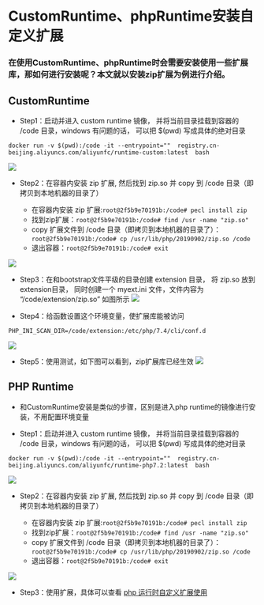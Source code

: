 # CustomRuntime、phpRuntime安装自定义扩展

### 在使用CustomRuntime、phpRuntime时会需要安装使用一些扩展库，那如何进行安装呢？本文就以安装zip扩展为例进行介绍。

## CustomRuntime

- Step1：启动并进入 custom runtime 镜像， 并将当前目录挂载到容器的 /code 目录，windows 有问题的话， 可以把 $(pwd) 写成具体的绝对目录
```
docker run -v $(pwd):/code -it --entrypoint=""  registry.cn-beijing.aliyuncs.com/aliyunfc/runtime-custom:latest  bash
```
![](https://img.alicdn.com/imgextra/i2/O1CN01oFvvmk1ZX1J2unv5X_!!6000000003203-2-tps-2226-132.png)

- Step2：在容器内安装 zip 扩展, 然后找到 zip.so 并 copy 到 /code 目录（即拷贝到本地机器的目录了）

    - 在容器内安装 zip 扩展:`root@2f5b9e70191b:/code# pecl install zip`
    - 找到zip扩展：`root@2f5b9e70191b:/code# find /usr -name "zip.so"`
    - copy 扩展文件到 /code 目录（即拷贝到本地机器的目录了）：`root@2f5b9e70191b:/code# cp /usr/lib/php/20190902/zip.so /code`
    - 退出容器：`root@2f5b9e70191b:/code# exit`

![](https://img.alicdn.com/imgextra/i2/O1CN013jUsaM1yb19sp2cMK_!!6000000006596-2-tps-1314-308.png)

- Step3：在和bootstrap文件平级的目录创建 extension 目录， 将 zip.so 放到 extension目录， 同时创建一个 myext.ini 文件，文件内容为 “/code/extension/zip.so” 如图所示
![](https://img.alicdn.com/imgextra/i1/O1CN012Si4BV1z3PiGGw4gG_!!6000000006658-2-tps-1392-794.png)

- Step4：给函数设置这个环境变量，使扩展库能被访问
```
PHP_INI_SCAN_DIR=/code/extension:/etc/php/7.4/cli/conf.d
```
![](https://img.alicdn.com/imgextra/i3/O1CN01uv3KGK1YEPb8X13fs_!!6000000003027-2-tps-2258-1296.png)

- Step5：使用测试，如下图可以看到，zip扩展库已经生效
![](https://img.alicdn.com/imgextra/i4/O1CN018YfNbc23V893yjSqO_!!6000000007260-0-tps-1579-1510.jpg)


## PHP Runtime

- 和CustomRuntime安装是类似的步骤，区别是进入php runtime的镜像进行安装，不用配置环境变量

- Step1：启动并进入 custom runtime 镜像， 并将当前目录挂载到容器的 /code 目录，windows 有问题的话， 可以把 $(pwd) 写成具体的绝对目录
```
docker run -v $(pwd):/code -it --entrypoint=""  registry.cn-beijing.aliyuncs.com/aliyunfc/runtime-php7.2:latest  bash
```
![](https://img.alicdn.com/imgextra/i4/O1CN01zMhIFI1bYyE223uJh_!!6000000003478-2-tps-2198-110.png)

- Step2：在容器内安装 zip 扩展, 然后找到 zip.so 并 copy 到 /code 目录（即拷贝到本地机器的目录了）

    - 在容器内安装 zip 扩展:`root@2f5b9e70191b:/code# pecl install zip`
    - 找到zip扩展：`root@2f5b9e70191b:/code# find /usr -name "zip.so"`
    - copy 扩展文件到 /code 目录（即拷贝到本地机器的目录了）：`root@2f5b9e70191b:/code# cp /usr/lib/php/20190902/zip.so /code`
    - 退出容器：`root@2f5b9e70191b:/code# exit`

![](https://img.alicdn.com/imgextra/i2/O1CN013jUsaM1yb19sp2cMK_!!6000000006596-2-tps-1314-308.png)

- Step3：使用扩展，具体可以查看 [php 运行时自定义扩展使用](/docs/php运行时自定义扩展使用及下载.md)